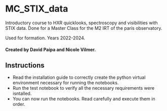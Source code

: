 # MC_STIX_data
Introductory course to HXR quicklooks, spectroscopy and visibilities with STIX data. Done for a Master Class for the M2 IRT of the paris observatory. 

Used for formation. Years 2022-2024.

#### Created by David Paipa and Nicole Vilmer.


## Instructions

* Read the installation guide to correctly create the python virtual environment necessary for running the notebooks.
* Run the test notebook to verify all the necessary requirements were isntalled.
* You can now run the notebooks. Read carefully and execute them in order. 